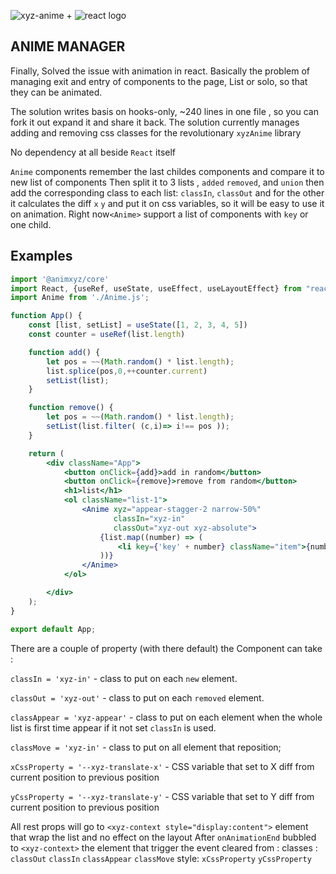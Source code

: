 
![xyz-anime](https://animxyz.com/assets/static/animxyz-logo.b9532cc.39f3bde368e480505b70778acaa2ac74.png)
<span style="font-size=10em;">+</span>
![react logo](https://reactjs.org/icons/icon-96x96.png)
## ANIME MANAGER

Finally, Solved the issue with animation in react. Basically the problem of managing exit and entry of components to the
page, List or solo, so that they can be animated.

The solution writes basis on hooks-only, ~240 lines in one file , so you can fork it out expand it and share it back.
The solution currently manages adding and removing css classes for the revolutionary `xyzAnime` library

No dependency at all beside `React` itself

`Anime` components remember the last childes components and compare it to new list of components Then split it to 3
lists , `added` `removed`, and `union` then add the corresponding class to each list:
`classIn`, `classOut` and for the other it calculates the diff `x` `y` and put it on css variables, so it will be easy
to use it on animation.
Right now`<Anime>` support a list of components with `key` or one child.
## Examples

```jsx
import '@animxyz/core'
import React, {useRef, useState, useEffect, useLayoutEffect} from "react";
import Anime from './Anime.js';

function App() {
    const [list, setList] = useState([1, 2, 3, 4, 5])
    const counter = useRef(list.length)

    function add() {
        let pos = ~~(Math.random() * list.length);
        list.splice(pos,0,++counter.current)
        setList(list);
    }

    function remove() {
        let pos = ~~(Math.random() * list.length);
        setList(list.filter( (c,i)=> i!== pos ));
    }

    return (
        <div className="App">
            <button onClick={add}>add in random</button>
            <button onClick={remove}>remove from random</button>
            <h1>list</h1>
            <ol className="list-1">
                <Anime xyz="appear-stagger-2 narrow-50%"
                       classIn="xyz-in"
                       classOut="xyz-out xyz-absolute">
                    {list.map((number) => (
                        <li key={'key' + number} className="item">{number}</li>
                    ))}
                </Anime>
            </ol>

        </div>
    );
}

export default App;
```


There are a couple of property (with there default) the Component can take :

`classIn = 'xyz-in'`  - class to put on each `new` element.       

`classOut = 'xyz-out'` - class to put on each `removed` element.     

`classAppear = 'xyz-appear'` - class to put on each element when the whole list is first time appear if it not set `classIn` is used.  

`classMove = 'xyz-in'` - class to put on all element that reposition;   

`xCssProperty = '--xyz-translate-x'` - CSS variable that set to X diff from current position to previous position    

`yCssProperty = '--xyz-translate-y'` - CSS variable that set to Y diff from current position to previous position  


All rest props will go to `<xyz-context style="display:content">` element that wrap the list and no effect on the layout
After `onAnimationEnd`  bubbled to `<xyz-context>` the element that trigger the event cleared from : 
    classes : `classOut` `classIn` `classAppear` `classMove`
    style: `xCssProperty` `yCssProperty` 